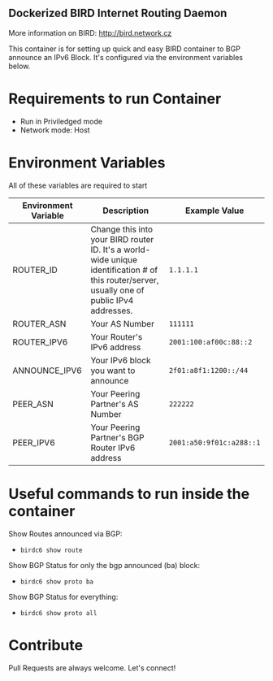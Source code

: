 ## Dockerized BIRD Internet Routing Daemon

More information on BIRD: http://bird.network.cz

This container is for setting up quick and easy BIRD container to BGP announce an IPv6 Block.
It's configured via the environment variables below.

# Requirements to run Container
- Run in Priviledged mode
- Network mode: Host

# Environment Variables

All of these variables are required to start 

| Environment Variable | Description | Example Value |
|----------------------|-------------|---------------|
| ROUTER_ID | Change this into your BIRD router ID. It's a world-wide unique identification # of this router/server, usually one of public IPv4 addresses. | `1.1.1.1` |
| ROUTER_ASN | Your AS Number | `111111` |
| ROUTER_IPV6 | Your Router's IPv6 address | `2001:100:af00c:88::2` |
| ANNOUNCE_IPV6 | Your IPv6 block you want to announce  | `2f01:a8f1:1200::/44` |
| PEER_ASN | Your Peering Partner's AS Number | `222222` |
| PEER_IPV6 | Your Peering Partner's BGP Router IPv6 address |  `2001:a50:9f01c:a288::1` |

# Useful commands to run inside the container

Show Routes announced via BGP:
- `birdc6 show route`

Show BGP Status for only the bgp announced (ba) block:
- `birdc6 show proto ba`

Show BGP Status for everything:
- `birdc6 show proto all`

# Contribute

Pull Requests are always welcome. Let's connect!
